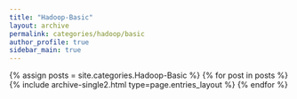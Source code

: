 ```yaml
---
title: "Hadoop-Basic"
layout: archive
permalink: categories/hadoop/basic
author_profile: true
sidebar_main: true
---
```



{% assign posts = site.categories.Hadoop-Basic %}
{% for post in posts %} {% include archive-single2.html type=page.entries_layout %} {% endfor %}
